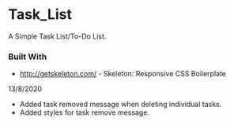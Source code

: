 # Task_List
A Simple Task List/To-Do List. 

### Built With
 - http://getskeleton.com/ - Skeleton: Responsive CSS Boilerplate

13/8/2020
- Added task removed message when deleting individual tasks.
- Added styles for task remove message.
